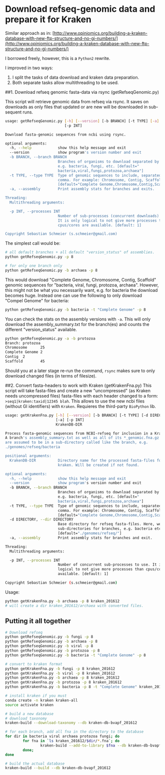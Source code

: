 # Download refseq-genomic data and prepare it for Kraken

Similar approach as in:
[http://www.opiniomics.org/building-a-kraken-database-with-new-ftp-structure-and-no-gi-numbers/](http://www.opiniomics.org/building-a-kraken-database-with-new-ftp-structure-and-no-gi-numbers/)

I borrowed freely, however, this is a `Python2` rewrite.

I improved in two ways:

1. I split the tasks of  data download and kraken data preparation.
2. Both separate tasks allow multithreading to be used.


##1. Download refseq genomic fasta-data via rsync (getRefseqGenomic.py)

This script will retrieve genomic data from refseq via rsync. It saves on downloads as only
files that updated or are new will be downloaded in sub-sequent runs.

```bash
usage: getRefseqGenomic.py [-h] [--version] [-b BRANCH] [-t TYPE] [-a]
                           [-p INT]

Download fasta-genomic sequences from ncbi using rsync.

optional arguments:
  -h, --help            show this help message and exit
  --version             show program's version number and exit
  -b BRANCH, --branch BRANCH
                        Branches of organisms to download separated by comma,
                        e.g. bacteria, fungi, etc. [default="
                        bacteria,viral,fungi,protozoa,archaea"]
  -t TYPE, --type TYPE  Type of genomic sequences to include, separated by
                        comma. For example: Chromosome, Contig, Scaffold.
                        [default="Complete Genome,Chromosome,Contig,Scaffold"]
  -a, --assembly        Print assembly stats for branches and exits.

Threading:
  Multithreading arguments:

  -p INT, --processes INT
                        Number of sub-processes (concurrent downloads) to use.
                        It is only logical to not give more processes than
                        cpus/cores are available. [default: 1]

Copyright Sebastian Schmeier (s.schmeier@gmail.com)
```

The simplest call would be:

```bash
# all default branches + all default "version_status" of assemblies.
python getRefseqGenomic.py -p 8

# for only one branch only
python getRefseqGenomic.py -b archaea -p 8
```

This would download "Complete Genome, Chromosome, Contig, Scaffold" genomic sequences
for "bacteria, viral, fungi, protozoa, archaea". However, this might not be what
you necessarily want, e.g. for bacteria the download becomes huge. Instead one
can use the following to only download "Compel Genome" for bacteria:

```bash
python getRefseqGenomic.py -b bacteria -t "Complete Genome" -p 8
```

You can check the stats on the assembly versions with `-a`. This will only
download the assembly_summary.txt for the branch(es) and counts the different "version_status"
available.

```bash
python getRefseqGenomic.py -a -b protozoa
Branch: protozoa
Chromosome      25
Complete Genome 2
Contig  2
Scaffold        45
```

Should you at a later stage re-run the command, `rsync` makes sure to only
download changed files (in terms of filesize).


##2. Convert fasta-headers to work with Kraken (getKrakenFna.py)
This script will take fasta-files and create a new "uncompressed" (as Kraken
needs uncompressed files) fasta-files with each header changed to a form:
`>seq1|kraken:taxid|12345 blah`. This allows to use the new ncbi files (without
GI identifiers) with `Kraken`. Requieres the third-party `BioPython` lib.


```bash
usage: getKrakenFna.py [-h] [--version] [-b BRANCH] [-t TYPE] [-d DIRECTORY]
                       [-a] [-p INT]
                       KrakenDB-DIR

Process fasta-genomic sequences from NCBI-refseq for inclusion in a KrakenDB.
A branch's assembly_summary.txt as well as all of its *_genomic.fna.gz files
are assumed to be in a sub-directory called like the branch, e.g.
./genomes/refseq/bacteria

positional arguments:
  KrakenDB-DIR          Directory name for the processed fasta-files for
                        kraken. Will be created if not found.

optional arguments:
  -h, --help            show this help message and exit
  --version             show program's version number and exit
  -b BRANCH, --branch BRANCH
                        Branches of organisms to download separated by comma,
                        e.g. bacteria, fungi, etc. [default="
                        bacteria,viral,fungi,protozoa,archaea"]
  -t TYPE, --type TYPE  Type of genomic sequences to include, separated by
                        comma. For example: Chromosome, Contig, Scaffold.
                        [default="Complete Genome,Chromosome,Contig,Scaffold"]
  -d DIRECTORY, --dir DIRECTORY
                        Base directory for refseq fasta-files. Here, we assume
                        sub-directories for branches, e.g. bacteria etc.
                        [default="./genomes/refseq/"]
  -a, --assembly        Print assembly stats for branches and exit.

Threading:
  Multithreading arguments:

  -p INT, --processes INT
                        Number of concurrent sub-processes to use. It is only
                        logical to not give more processes than cpus/cores are
                        available. [default: 1]

Copyright Sebastian Schmeier (s.schmeier@gmail.com)
```

Usage:

```bash
python getKrakenFna.py -b archaea -p 8 kraken_201612
# will create a dir kraken_201612/archaea with converted files.
```

## Putting it all together

```bash
# Download refseq
python getRefseqGenomic.py -b fungi -p 8
python getRefseqGenomic.py -b archaea -p 8
python getRefseqGenomic.py -b viral -p 8
python getRefseqGenomic.py -b protozoa -p 8
python getRefseqGenomic.py -b bacteria -t "Complete Genome" -p 8

# convert to kraken format
python getKrakenFna.py -b fungi -p 8 kraken_201612
python getKrakenFna.py -b viral -p 8 kraken_201612
python getKrakenFna.py -b archaea -p 8 kraken_201612
python getKrakenFna.py -b protozoa -p 8 kraken_201612
python getKrakenFna.py -b bacteria -p 8 -t "Complete Genome" kraken_201612

# install kraken if you must
conda create -n kraken kraken-all
source activate kraken

# build a new database 
# download taxonomy
kraken-build --download-taxonomy --db kraken-db-bvapf_201612

# for each branch, add all fna in the directory to the database
for dir in bacteria viral archaea protozoa fungi; do
        for fna in `ls kraken_201612/$dir/*.fna`; do
                kraken-build --add-to-library $fna --db kraken-db-bvapf_201612;
        done;
done

# build the actual database
kraken-build --build --db kraken-db-bvapf_201612
```
